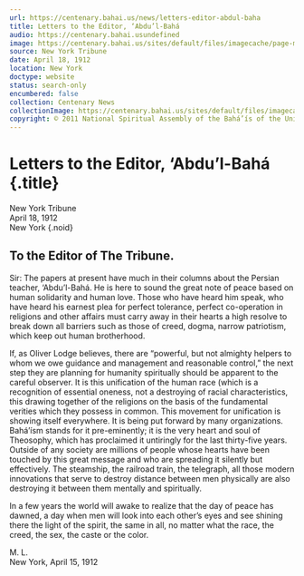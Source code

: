 ```yaml
---
url: https://centenary.bahai.us/news/letters-editor-abdul-baha
title: Letters to the Editor, ‘Abdu’l-Bahá
audio: https://centenary.bahai.usundefined
image: https://centenary.bahai.us/sites/default/files/imagecache/page-main-image/images/press_clippings/04-18-1912%2CNew%20York%20Tribune%2C%28Letters%20to%20the%20Editor%29%20Abdul%20Baha.png
source: New York Tribune
date: April 18, 1912
location: New York
doctype: website
status: search-only
encumbered: false
collection: Centenary News
collectionImage: https://centenary.bahai.us/sites/default/files/imagecache/theme-image/main_image/abdulbaha-overview-small_0.jpg
copyright: © 2011 National Spiritual Assembly of the Bahá’ís of the United States
---
```



# Letters to the Editor, ‘Abdu’l-Bahá {.title}

New York Tribune  
April 18, 1912  
New York
{.noid}  



To the Editor of The Tribune.
-----------------------------

Sir: The papers at present have much in their columns about the Persian teacher, ‘Abdu’l-Bahá. He is here to sound the great note of peace based on human solidarity and human love. Those who have heard him speak, who have heard his earnest plea for perfect tolerance, perfect co-operation in religions and other affairs must carry away in their hearts a high resolve to break down all barriers such as those of creed, dogma, narrow patriotism, which keep out human brotherhood.

If, as Oliver Lodge believes, there are “powerful, but not almighty helpers to whom we owe guidance and management and reasonable control,” the next step they are planning for humanity spiritually should be apparent to the careful observer. It is this unification of the human race (which is a recognition of essential oneness, not a destroying of racial characteristics, this drawing together of the religions on the basis of the fundamental verities which they possess in common. This movement for unification is showing itself everywhere. It is being put forward by many organizations. Bahá’ísm stands for it pre-eminently; it is the very heart and soul of Theosophy, which has proclaimed it untiringly for the last thirty-five years. Outside of any society are millions of people whose hearts have been touched by this great message and who are spreading it silently but effectively. The steamship, the railroad train, the telegraph, all those modern innovations that serve to destroy distance between men physically are also destroying it between them mentally and spiritually.

In a few years the world will awake to realize that the day of peace has dawned, a day when men will look into each other’s eyes and see shining there the light of the spirit, the same in all, no matter what the race, the creed, the sex, the caste or the color.

M. L.  
New York, April 15, 1912